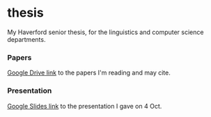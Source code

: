# thesis
My Haverford senior thesis, for the linguistics and computer science departments.

### Papers

[Google Drive link](https://drive.google.com/drive/folders/1hSBYgVozs4KBYH1wXTBfxy1Fft93wckZ?usp=sharing) to the papers I'm reading and may cite.

### Presentation

[Google Slides link](https://docs.google.com/presentation/d/1z9ZkbKWJ_pj7MgVCgqyJYXJBxyoy-VsRpK4bFTqcxEk/edit#slide=id.g4dfce81f19_0_45) to the presentation I gave on 4 Oct.